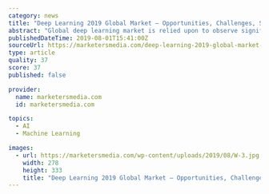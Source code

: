 ```yaml
---
category: news
title: "Deep Learning 2019 Global Market – Opportunities, Challenges, Strategies & Forecasts 2023"
abstract: "Global deep learning market is relied upon to observe significant development during the conjecture time frame. North America is assessed to be a prominent area for deep learning market because of the nearness of key market players, vigorously putting ..."
publishedDateTime: 2019-08-01T15:41:00Z
sourceUrl: https://marketersmedia.com/deep-learning-2019-global-market-opportunities-challenges-strategies-forecasts-2023/88903286
type: article
quality: 37
score: 37
published: false

provider:
  name: marketersmedia.com
  id: marketersmedia.com

topics:
  - AI
  - Machine Learning

images:
  - url: https://marketersmedia.com/wp-content/uploads/2019/08/W-3.jpg
    width: 278
    height: 333
    title: "Deep Learning 2019 Global Market – Opportunities, Challenges, Strategies & Forecasts 2023"
---
```

